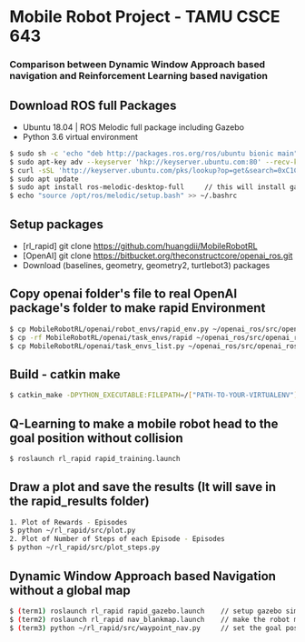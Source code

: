 # Mobile Robot Project - TAMU CSCE 643 
### Comparison between Dynamic Window Approach based navigation and Reinforcement Learning based navigation

## Download ROS full Packages 
- Ubuntu 18.04 | ROS Melodic full package including Gazebo
- Python 3.6 virtual environment
```bash
$ sudo sh -c 'echo "deb http://packages.ros.org/ros/ubuntu bionic main" > /etc/apt/sources.list.d/ros-melodic.list'
$ sudo apt-key adv --keyserver 'hkp://keyserver.ubuntu.com:80' --recv-key C1CF6E31E6BADE8868B172B4F42ED6FBAB17C654
$ curl -sSL 'http://keyserver.ubuntu.com/pks/lookup?op=get&search=0xC1CF6E31E6BADE8868B172B4F42ED6FBAB17C654' | sudo apt-key add -
$ sudo apt update
$ sudo apt install ros-melodic-desktop-full     // this will install gazebo simulators, perception, desktop.
$ echo "source /opt/ros/melodic/setup.bash" >> ~/.bashrc
```

## Setup packages
- [rl_rapid] git clone https://github.com/huangdii/MobileRobotRL
- [OpenAI] git clone https://bitbucket.org/theconstructcore/openai_ros.git
- Download (baselines, geometry, geometry2, turtlebot3) packages

## Copy openai folder's file to real OpenAI package's folder to make rapid Environment
```bash
$ cp MobileRobotRL/openai/robot_envs/rapid_env.py ~/openai_ros/src/openai_ros/robot_envs/rapid_env.py
$ cp -rf MobileRobotRL/openai/task_envs/rapid ~/openai_ros/src/openai_ros/task_envs/
$ cp MobileRobotRL/openai/task_envs_list.py ~/openai_ros/src/openai_ros/task_envs/task_envs.list.py
```

## Build - catkin make
```bash
$ catkin_make -DPYTHON_EXECUTABLE:FILEPATH=/["PATH-TO-YOUR-VIRTUALENV"]/py3venv/bin/python
```
## Q-Learning to make a mobile robot head to the goal position without collision
```bash
$ roslaunch rl_rapid rapid_training.launch
```
## Draw a plot and save the results (It will save in the rapid_results folder)
```bash
1. Plot of Rewards - Episodes
$ python ~/rl_rapid/src/plot.py
2. Plot of Number of Steps of each Episode - Episodes
$ python ~/rl_rapid/src/plot_steps.py 
```

## Dynamic Window Approach based Navigation without a global map
```bash
$ (term1) roslaunch rl_rapid rapid_gazebo.launch    // setup gazebo simulator
$ (term2) roslaunch rl_rapid nav_blankmap.launch    // make the robot move on rviz
$ (term3) python ~/rl_rapid/src/waypoint_nav.py     // set the goal position and make the robot go to there
``` 
